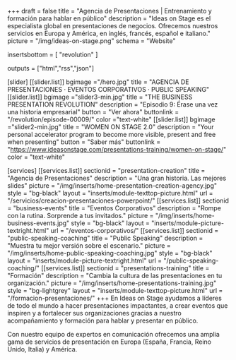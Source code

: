 +++
draft 			= false
title 			= "Agencia de Presentaciones | Entrenamiento y formación para hablar en público"
description		= "Ideas on Stage es el especialista global en presentaciones de negocios. Ofrecemos nuestros servicios en Europa y América, en inglés, francés, español e italiano."
picture			= "/img/ideas-on-stage.png"
schema			= "Website"

insertsbottom	= [ "revolution" ]

outputs			= ["html","rss","json"]

[slider]
	[[slider.list]]
		bgimage ="/hero.jpg"
		title = "AGENCIA DE PRESENTACIONES · EVENTOS CORPORATIVOS · PUBLIC SPEAKING"
	[[slider.list]]
		bgimage ="slider3-min.jpg"
		title = "THE BUSINESS PRESENTATION REVOLUTION"
		description = "Episodio 9: Érase una vez una historia empresarial"
		button = "Ver ahora"
		buttonlink = "/revolution/episode-00009/"
		color ="text-white"	
	[[slider.list]]
		bgimage ="slider2-min.jpg"
		title = "WOMEN ON STAGE 2.0"
		description = "Your personal accelerator program to become more visible, present and free when presenting"
		button = "Saber más"
		buttonlink = "https://www.ideasonstage.com/presentations-training/women-on-stage/"
		color = "text-white"

[services]
	[[services.list]]
		sectionid	= "presentation-creation"
		title		= "Agencia de Presentaciones"
		description	= "Una gran historia. Las mejores slides"
		picture		= "/img/inserts/home-presentation-creation-agency.jpg"
		style		= "bg-black"
		layout		= "inserts/module-texttop-picture.html"
		url			= "/servicios/creacion-presentaciones-powerpoint/"
	[[services.list]]
		sectionid	= "business-events"
		title		= "Eventos Corporativos"
		description	= "Rompe con la rutina. Sorprende a tus invitados."
		picture		= "/img/inserts/home-business-events.jpg"
		style		= "bg-black"
		layout		= "inserts/module-picture-textright.html"
		url			= "/eventos-corporativos/"
	[[services.list]]
		sectionid	= "public-speaking-coaching"
		title		= "Public Speaking"
		description	= "Muestra tu mejor versión sobre el escenario."
		picture		= "/img/inserts/home-public-speaking-coaching.jpg"
		style		= "bg-black"
		layout		= "inserts/module-picture-textright.html"
		url			= "/public-speaking-coaching/"
	[[services.list]]
		sectionid	= "presentations-training"
		title		= "Formación"
		description	= "Cambia la cultura de las presentaciones en tu organización."
		picture		= "/img/inserts/home-presentations-training.jpg"
		style		= "bg-lightgrey"
		layout		= "inserts/module-texttop-picture.html"
		url			= "/formacion-presentaciones/"
+++
En Ideas on Stage ayudamos a líderes de todo el mundo a hacer presentaciones impactantes, a crear eventos que inspiren y a fortalecer sus organizaciones gracias a nuestro acompañamiento y formación para hablar y presentar en público.

Con nuestro equipo de expertos en comunicación ofrecemos una amplia gama de servicios de presentación en Europa (España, Francia, Reino Unido, Italia) y América.